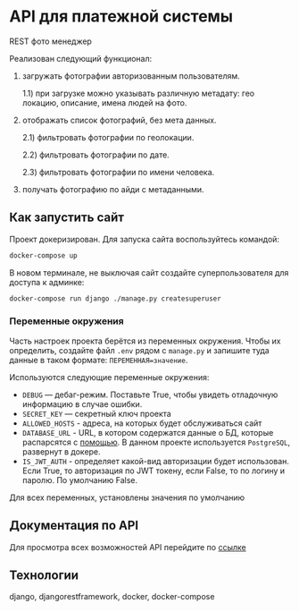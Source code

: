 # API для платежной системы

REST фото менеджер

Реализован следующий функционал:
1) загружать фотографии авторизованным пользователям.

    1.1) при загрузке можно указывать различную метадату: гео локацию, описание, имена людей на фото.

2) отображать список фотографий, без мета данных.

    2.1) фильтровать фотографии по геолокации.
    
    2.2) фильтровать фотографии по дате.
    
    2.3) фильтровать фотографии по имени человека.

3) получать фотографию по айди с метаданными.

## Как запустить сайт

Проект докеризирован. Для запуска сайта воспользуйтесь командой:

```sh
docker-compose up 
```


В новом терминале, не выключая сайт создайте суперпользователя для доступа к админке:

```sh
docker-compose run django ./manage.py createsuperuser
```


### Переменные окружения

Часть настроек проекта берётся из переменных окружения. 
Чтобы их определить, создайте файл `.env` рядом с `manage.py` 
и запишите туда данные в таком формате: `ПЕРЕМЕННАЯ=значение`.

Используются следующие переменные окружения: 
- `DEBUG` — дебаг-режим. Поставьте True, чтобы увидеть отладочную информацию в случае ошибки.
- `SECRET_KEY` — секретный ключ проекта
- `ALLOWED_HOSTS` - адреса, на которых будет обслуживаться сайт
- `DATABASE_URL` - URL, в котором содержатся данные о БД, которые распарсятся с [помощью](https://github.com/jazzband/dj-database-url). В данном проекте используется `PostgreSQL`, развернут в докере.
- `IS_JWT_AUTH` - определяет какой-вид авторизации будет использован. Если True, то авторизация по JWT токену, если False, то по логину и паролю. По умолчанию False.  

Для всех переменных, установлены значения по умолчанию


## Документация по API

Для просмотра всех возможностей API перейдите по [ссылке](http://0.0.0.0:8000/api/schema/swagger-ui/)


## Технологии
django, djangorestframework, docker, docker-compose